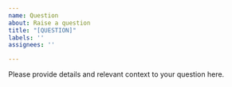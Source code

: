 ```yaml
---
name: Question
about: Raise a question
title: "[QUESTION]"
labels: ''
assignees: ''

---
```


Please provide details and relevant context to your question here.
